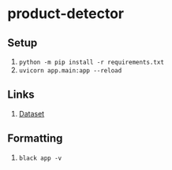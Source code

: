 # product-detector

## Setup

1. `python -m pip install -r requirements.txt`
2. `uvicorn app.main:app --reload`

## Links

1. [Dataset](https://drive.google.com/file/d/1iq93lCdhaPUN0fWbLieMtzfB1850pKwd/edit)

## Formatting

1. `black app -v`
